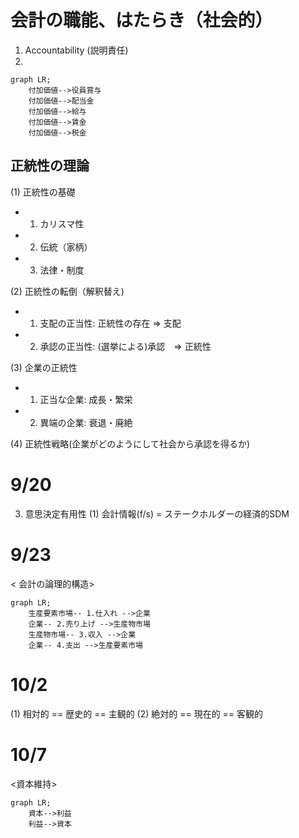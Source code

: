 # 会計の職能、はたらき（社会的）

1. Accountability (説明責任)
2. 

```mermaid
graph LR;
    付加価値-->役員賞与
    付加価値-->配当金
    付加価値-->給与
    付加価値-->賃金
    付加価値-->税金
```

## 正統性の理論

(1) 正統性の基礎
- 1. カリスマ性
- 2. 伝統（家柄）
- 3. 法律・制度

(2) 正統性の転倒（解釈替え)
- 1. 支配の正当性: 正統性の存在 => 支配
- 2. 承認の正当性: (選挙による)承認　=> 正統性

(3) 企業の正統性
- 1. 正当な企業: 成長・繁栄
- 2. 異端の企業: 衰退・廃絶

(4) 正統性戦略(企業がどのようにして社会から承認を得るか)

# 9/20
3. 意思決定有用性
(1) 会計情報(f/s) = ステークホルダーの経済的SDM

# 9/23
< 会計の論理的構造>

``` mermaid
graph LR;
    生産要素市場-- 1.仕入れ -->企業
    企業-- 2.売り上げ -->生産物市場
    生産物市場-- 3.収入 -->企業
    企業-- 4.支出 -->生産要素市場
```

# 10/2
(1) 相対的 == 歴史的 == 主観的
(2) 絶対的 == 現在的 == 客観的

# 10/7

<資本維持>
``` mermaid
graph LR;
    資本-->利益
    利益-->資本
```


